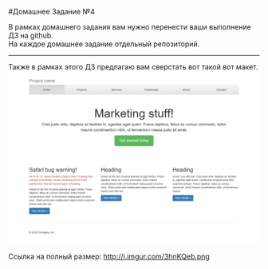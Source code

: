 #Домашнее Задание №4

В рамках домашнего задания вам нужно перенести ваши выполнение ДЗ на github.  
На каждое домашнее задание отдельный репозиторий.  

---

Также в рамках этого ДЗ предлагаю вам сверстать вот такой вот макет.  
![](./image00.png)

Ссылка на полный размер: http://i.imgur.com/3hnKQeb.png


